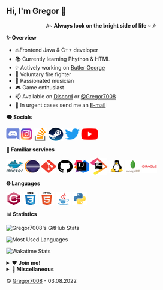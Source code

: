 ## Hi, I'm Gregor 👋
<p align="center"><b>🎶~ Always look on the bright side of life  ~ 🎶 </b></p>
 
 **✨ Overview**
- ♨️Frontend Java & C++ developer
- 📚 Currently learning Phython & HTML
- 💡 Actively working on [Butler George](https://github.com/Gregor7008/Butler-George) 
- 🚒 Voluntary fire fighter
- 🎹 Passionated musician
- 🎮 Game enthusiast
- 📫 Available on [Discord](https://www.discordapp.com/users/475974084937646080) or [@Gregor7008](https://twitter.com/gregor7008)
- 📨 In urgent cases send me an [E-mail](mailto:gregor7009@gmail.com)

**🗨️ Socials**
<p align="left">
<a href="https://www.discordapp.com/users/475974084937646080" target="blank"><img src="https://raw.githubusercontent.com/Gregor7008/Gregor7008/main/resources/graphics/socials/Discord.svg" alt="Discord" align="center" height= "30" width="35"/></a>
<a href="https://www.instagram.com/gregor_7008/" target="blank"><img src="https://raw.githubusercontent.com/Gregor7008/Gregor7008/main/resources/graphics/socials/Instagram.svg" alt="Instagram" align="center" height="30" width="30"/></a>
<a href="https://stackoverflow.com/users/16221950/gregor7008" target="blank"><img src="https://raw.githubusercontent.com/Gregor7008/Gregor7008/main/resources/graphics/socials/Stackoverflow.svg" alt="Stackoverflow" align="center" height="35" width="35"/></a>
<a href="https://steamcommunity.com/id/Gregor7008/"><img src="https://raw.githubusercontent.com/Gregor7008/Gregor7008/main/resources/graphics/socials/Steam.svg" alt="Steam" align="center" height="35" width="40"/></a>
<a href="https://twitter.com/gregor7008" target="blank"><img src="https://raw.githubusercontent.com/Gregor7008/Gregor7008/main/resources/graphics/socials/Twitter.svg" alt="Twitter" align="center" height="30" width="40"/></a>
<a href="https://www.youtube.com/channel/UCAOmLGyg-1ieCtJb7v56QuA" target="blank"><img src="https://raw.githubusercontent.com/Gregor7008/Gregor7008/main/resources/graphics/socials/YouTube.svg" alt="YouTube" align="center" height="30" width="45"/></a></p>

**🔗 Familiar services**
<p align="left">
<img src="https://raw.githubusercontent.com/Gregor7008/Gregor7008/main/resources/graphics/services/Docker.svg" alt="Docker" align="center" height="40" width="45"/>
<img src="https://raw.githubusercontent.com/Gregor7008/Gregor7008/main/resources/graphics/services/Eclipse%20IDE.svg" alt="Eclipse IDE" align="center" height="35" width="40"/>
<img src="https://raw.githubusercontent.com/Gregor7008/Gregor7008/main/resources/graphics/services/Git.svg" alt="Git" align="center" height ="35" width="40"/>
<img src="https://raw.githubusercontent.com/Gregor7008/Gregor7008/main/resources/graphics/services/GitHub.svg" alt="GitHub" align="center" height="35" width="40"/>
<img src="https://raw.githubusercontent.com/Gregor7008/Gregor7008/main/resources/graphics/services/IntelliJ%20IDE.svg" alt="IntelliJ" align="center" height="35" width="40"/>
<img src="https://raw.githubusercontent.com/Gregor7008/Gregor7008/main/resources/graphics/services/JetBrains.svg" alt="JetBrains" align="center" height="45" width="45"/>
<img src="https://raw.githubusercontent.com/Gregor7008/Gregor7008/main/resources/graphics/services/Linux.svg" alt="Linux" align="center" height="35" width="40"/>
<img src="https://raw.githubusercontent.com/Gregor7008/Gregor7008/main/resources/graphics/services/MongoDB.svg" alt="MongoDB" align="center" height="35" width="40"/>
<img src="https://raw.githubusercontent.com/Gregor7008/Gregor7008/main/resources/graphics/services/Oracle.svg" alt="Oracle" align="center" height="35" width="40" /></p>

**🌐 Languages**
<p align="left">
<img src="https://raw.githubusercontent.com/Gregor7008/Gregor7008/main/resources/graphics/languages/C%2B%2B.svg" alt="C++" align="center" height="35" width="40"/>
<img src="https://raw.githubusercontent.com/Gregor7008/Gregor7008/main/resources/graphics/languages/CSS%203.svg" alt="CSS3" align="center" height="35" width="40"/>
<img src="https://raw.githubusercontent.com/Gregor7008/Gregor7008/main/resources/graphics/languages/HTML%205.svg" alt="HTML5" align="center" height="35" width="40"/>
<img src="https://raw.githubusercontent.com/Gregor7008/Gregor7008/main/resources/graphics/languages/Java.svg" alt="Java" align="center" height="35" width="40"/>
<img src="https://raw.githubusercontent.com/Gregor7008/Gregor7008/main/resources/graphics/languages/Python.svg" alt="Python" align="center" height="35" width="40"/>
</p>

**📊 Statistics**

![Gregor7008's GitHub Stats](https://github-readme-stats.vercel.app/api?username=gregor7008&show_icons=true&count_private=true)

![Most Used Languages](https://github-readme-stats.vercel.app/api/top-langs/?username=gregor7008&layout=compact)

![Wakatime Stats](https://github-readme-stats.vercel.app/api/wakatime?username=Gregor7008)

<details>
	<summary><b>❤️ Join me!</b></summary><br>
	<p style="text-align:left;"><u><b> Butler George</b></u>
    	<span style="float:right;"><a href="https://github.com/Gregor7008/Butler-George">@GitHub</a></span>
		<br>
	 	We're currently searching for people to join us on Butler George, a multi purpose <a href="https://discord.com">Discord</a> bot with relatively high goals, as we want to replace every bot ever needed to run a public server. As the current bar is high, we are taking it as a challenge, even though we don't intend to push the project to a level, where you can consider the bot "famous" or "commonly used".<br>
 		The good thing is: We don't require any prior knowledge of Java or <a href="https://github.com/DV8FromTheWorld/JDA">JDA</a>. Of course it'd be better and more time efficient, if you do have some - or get some prior to applying - but if not, we'll teach you Java from the ground up. For this we only require the willingness to learn new things and to understand what we will be trying to teach you.<br>
 		In case you want to join us now, please contact me using the options above!
	</p>
	<p style="text-align:left;"><u><b>Learning Java</b></u>
    	<span style="float:right;"><a href="https://github.com/Gregor7008/Learning-Java">@GitHub</a></span>
		<br>
		This is a just recently started project for teaching Java to interested people. For now, I'm the only one working on it, but I'd love to be joined by other mildly experienced Java developers, so we can create a learning platform for Java.<br>
		There are no goals defined yet: Whether it should be a browser application or, as it is at the moment, a simple project for verbal teaching - the options are limitless and I'm excited to work on it.<br>
		Let's show the world the power of programming!
	</p>
</details>
<details>
	<summary><b>🔕 Miscellaneous</b></summary>
	<br>
	<p style="text-align:left;"><u><b>My Community</b></u>
    	<span style="float:right;"><a href="https://discord.com">@Discord</a></span>
		<br>
		<a href="https://discord.gg/6FBK9d2dDZ"><img src="https://github.com/Gregor7008/Gregor7008/blob/main/resources/graphics/widgets/Fun%20&%20Games%20Widget%20Small.png?raw=true" alt="Discord server invite" align="center" height="60"/></a>
	</p>
	<p style="text-align:left;"><u><b>Communities to check out</b></u>
    	<span style="float:right;"><a href="https://discord.com">@Discord</a> </span>
		<br>
		<a href="https://discord.gg/jda"><img src="https://github.com/Gregor7008/Gregor7008/blob/main/resources/graphics/widgets/JDA%20Widget%20Small.png?raw=true" alt="JDA Discord" align="center" height="60"/></a>
		<a href="https://discord.gg/yung"><img src="https://github.com/Gregor7008/Gregor7008/blob/main/resources/graphics/widgets/Yung%20Gang%20Widget%20Small.png?raw=true" alt="Yung Gang Discord" align="center" height="60"/></a>
	</p>
	<p align="left">
		<u><b>Credits</b></u>
		<br>
		<a href="https://github.com/anuraghazra/github-readme-stats">ReadMe Statistics</a> by <a href="https://github.com/anuraghazra">@anuraghazra</a>
		<br>
		<a href="https://github.com/gautamkrishnar/blog-post-workflow">Blog Post Workflow</a> by <a href="https://github.com/gautamkrishnar">@gautamkrishnar</a>
		<br>
		Shields by <a href="https://shields.io">shields.io</a>
	</p>
	<p align="left"><u><b>Thanks</b></u>
	<ul>
		<li>My former computer science teacher, who basically made me start this whole stuff</li>
		<li>The communities mentioned above, which inspired and helped me out so many times already, especially...
			<ul>
				<li>
					<a href="https://discordapp.com/users/155423503967846400/">@YUNGNICKYOUNG</a> from the <a href="https://discord.gg/yung">YUNG GANG</a> Discord server <br>
					<a href="https://github.com/yungnickyoung"><img src="https://raw.githubusercontent.com/Gregor7008/Gregor7008/main/resources/graphics/services/GitHub.svg" alt="GitHub" align="center" height="20" width="25"/></a>
					<a href="https://twitter.com/yungnickyoung" target="blank"><img src="https://raw.githubusercontent.com/Gregor7008/Gregor7008/main/resources/graphics/socials/Twitter.svg" alt="Twitter" align="center" height="20" width="25"/></a>
					<a href="https://www.youtube.com/yungnickyoung" target="blank"><img src="https://raw.githubusercontent.com/Gregor7008/Gregor7008/main/resources/graphics/socials/YouTube.svg" alt="YouTube" align="center" height="20" width="30"/></a>
				</li>
				<li>
					<a href="https://discordapp.com/users/222046562543468545/">@freya02</a> from the <a href="https://discord.gg/jda">JDA</a> Discord server
					<br>
					<a href="https://github.com/freya022"><img src="https://raw.githubusercontent.com/Gregor7008/Gregor7008/main/resources/graphics/services/GitHub.svg" alt="GitHub" align="center" height="20" width="25"/></a>
				</li>
				<li>
					<a href="https://discordapp.com/users/631176108372656148">@1887jonas</a>, developer of the Discord bot <a href="https://nevar.eu">Nevar</a>
					<br>
					<a href="https://github.com/Tintenpatron"><img src="https://raw.githubusercontent.com/Gregor7008/Gregor7008/main/resources/graphics/services/GitHub.svg" alt="GitHub" align="center" height="20" width="25"/></a>
					<a href="https://twitter.com/1887jonas" target="blank"><img src="https://raw.githubusercontent.com/Gregor7008/Gregor7008/main/resources/graphics/socials/Twitter.svg" alt="Twitter" align="center" height="20" width="25"/></a>
					<a href="https://nevar.eu" target="blank"><img src="https://raw.githubusercontent.com/Gregor7008/Gregor7008/main/resources/graphics/socials/Website%20(black).svg" alt="Website" align="center" height="20" width="20"/></a>
				</li>
				<li>
					<a href="https://discordapp.com/users/216382288378724352">@ZiNc</a>, developer of the famous Discord bot <a href="https://https://elementalbot.com">Elemental</a>
					<br>
					<a href="https://github.com/iAmZiNc"><img src="https://raw.githubusercontent.com/Gregor7008/Gregor7008/main/resources/graphics/services/GitHub.svg" alt="GitHub" align="center" height="20" width="25"/></a>
					<a href="https://steamcommunity.com/id/iam_zinc/"><img src="https://raw.githubusercontent.com/Gregor7008/Gregor7008/main/resources/graphics/socials/Steam.svg" alt="Steam" align="center" height="20" width="25"/></a>
				</li>
			</ul>
		</li>
		<li>All the people that support me in my freetime, with all my hobbies making it difficult to hang out with me and spend time together</li>
		<li>And you, for reading this</li>
	</ul>
Thank you all so much ❤️!
</p>
</details>

©️ [Gregor7008](https://github.com/Gregor7008) - 03.08.2022